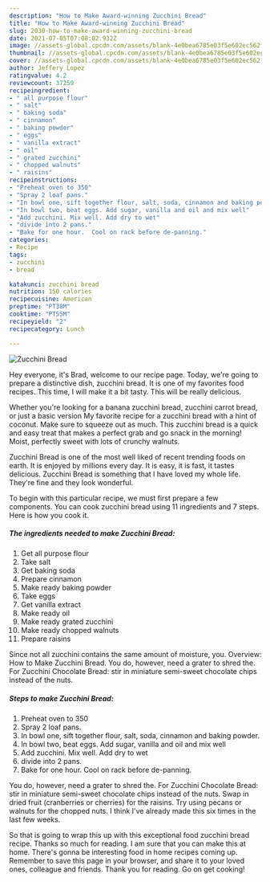 ```yaml
---
description: "How to Make Award-winning Zucchini Bread"
title: "How to Make Award-winning Zucchini Bread"
slug: 2030-how-to-make-award-winning-zucchini-bread
date: 2021-07-05T07:08:02.932Z
image: //assets-global.cpcdn.com/assets/blank-4e0bea6785e03f5e602ec562f230caae08da540cada707380b4fe1bbebba43da.png
thumbnail: //assets-global.cpcdn.com/assets/blank-4e0bea6785e03f5e602ec562f230caae08da540cada707380b4fe1bbebba43da.png
cover: //assets-global.cpcdn.com/assets/blank-4e0bea6785e03f5e602ec562f230caae08da540cada707380b4fe1bbebba43da.png
author: Jeffery Lopez
ratingvalue: 4.2
reviewcount: 37259
recipeingredient:
- " all purpose flour"
- " salt"
- " baking soda"
- " cinnamon"
- " baking powder"
- " eggs"
- " vanilla extract"
- " oil"
- " grated zucchini"
- " chopped walnuts"
- " raisins"
recipeinstructions:
- "Preheat oven to 350"
- "Spray 2 loaf pans."
- "In bowl one, sift together flour, salt, soda, cinnamon and baking powder."
- "In bowl two, beat eggs. Add sugar, vanilla and oil and mix well"
- "Add zucchini. Mix well. Add dry to wet"
- "divide into 2 pans."
- "Bake for one hour.  Cool on rack before de-panning."
categories:
- Recipe
tags:
- zucchini
- bread

katakunci: zucchini bread 
nutrition: 150 calories
recipecuisine: American
preptime: "PT38M"
cooktime: "PT55M"
recipeyield: "2"
recipecategory: Lunch

---
```



![Zucchini Bread](//assets-global.cpcdn.com/assets/blank-4e0bea6785e03f5e602ec562f230caae08da540cada707380b4fe1bbebba43da.png)

Hey everyone, it's Brad, welcome to our recipe page. Today, we're going to prepare a distinctive dish, zucchini bread. It is one of my favorites food recipes. This time, I will make it a bit tasty. This will be really delicious.

Whether you&#39;re looking for a banana zucchini bread, zucchini carrot bread, or just a basic version My favorite recipe for a zucchini bread with a hint of coconut. Make sure to squeeze out as much. This zucchini bread is a quick and easy treat that makes a perfect grab and go snack in the morning! Moist, perfectly sweet with lots of crunchy walnuts.

Zucchini Bread is one of the most well liked of recent trending foods on earth. It is enjoyed by millions every day. It is easy, it is fast, it tastes delicious. Zucchini Bread is something that I have loved my whole life. They're fine and they look wonderful.


To begin with this particular recipe, we must first prepare a few components. You can cook zucchini bread using 11 ingredients and 7 steps. Here is how you cook it.

<!--inarticleads1-->

##### The ingredients needed to make Zucchini Bread:

1. Get  all purpose flour
1. Take  salt
1. Get  baking soda
1. Prepare  cinnamon
1. Make ready  baking powder
1. Take  eggs
1. Get  vanilla extract
1. Make ready  oil
1. Make ready  grated zucchini
1. Make ready  chopped walnuts
1. Prepare  raisins


Since not all zucchini contains the same amount of moisture, you. Overview: How to Make Zucchini Bread. You do, however, need a grater to shred the. For Zucchini Chocolate Bread: stir in miniature semi-sweet chocolate chips instead of the nuts. 

<!--inarticleads2-->

##### Steps to make Zucchini Bread:

1. Preheat oven to 350
1. Spray 2 loaf pans.
1. In bowl one, sift together flour, salt, soda, cinnamon and baking powder.
1. In bowl two, beat eggs. Add sugar, vanilla and oil and mix well
1. Add zucchini. Mix well. Add dry to wet
1. divide into 2 pans.
1. Bake for one hour.  Cool on rack before de-panning.


You do, however, need a grater to shred the. For Zucchini Chocolate Bread: stir in miniature semi-sweet chocolate chips instead of the nuts. Swap in dried fruit (cranberries or cherries) for the raisins. Try using pecans or walnuts for the chopped nuts. I think I&#39;ve already made this six times in the last few weeks. 

So that is going to wrap this up with this exceptional food zucchini bread recipe. Thanks so much for reading. I am sure that you can make this at home. There's gonna be interesting food in home recipes coming up. Remember to save this page in your browser, and share it to your loved ones, colleague and friends. Thank you for reading. Go on get cooking!
